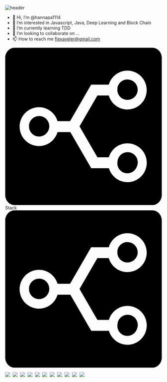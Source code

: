 ![header](https://capsule-render.vercel.app/api?type=waving&color=ff0000&section=header&height=300&text=Jimyeong&nbsp;Song&fontSize=50&fontColor=ffffff)


- 👋 Hi, I’m @hannapa1114
- 👀 I’m interested in Javascript, Java, Deep Learning and Block Chain
- 🌱 I’m currently learning TDD
- 💞️ I’m looking to collaborate on ...
- 📫 How to reach me flexaveler@gmail.com

<svg role="img" viewBox="0 0 24 24" xmlns="http://www.w3.org/2000/svg"><title>StackShare</title><path d="M17.209 6.697c-.035-.274 0-.594 0-.594v-.01c.141-.714.771-1.254 1.525-1.254.005 0 .009.001.014.001h.002c.859 0 1.557.698 1.557 1.556s-.697 1.556-1.557 1.556c-.003 0-.006-.001-.009-.001h-.007c-.742-.001-1.38-.526-1.525-1.254zM24 1.54v20.92c0 .851-.646 1.54-1.443 1.54H1.444C.647 24 0 23.311 0 22.46V1.54C0 .69.647 0 1.444 0h21.113C23.354 0 24 .69 24 1.54zm-2.303 16.007c0-1.636-1.326-2.962-2.961-2.962-1.317 0-2.477.87-2.844 2.134h-1.758l-2.74-4.717-.002-.004.002-.004 2.736-4.709h1.748c.457 1.571 2.102 2.474 3.673 2.017 1.571-.457 2.475-2.102 2.017-3.673-.457-1.571-2.102-2.474-3.672-2.017a2.9638 2.9638 0 0 0-2.018 2.017h-2.665l-.026-.016-3.227 5.552-.025.042H8.018c-.457-1.571-2.102-2.474-3.673-2.016-1.571.458-2.474 2.102-2.017 3.673.458 1.571 2.103 2.474 3.673 2.017.973-.283 1.733-1.045 2.017-2.017h1.961l3.208 5.52.015-.009h2.69a2.9592 2.9592 0 0 0 2.842 2.134h.002c1.636 0 2.961-1.326 2.961-2.962zm-2.933-1.619c-.743.002-1.381.526-1.527 1.254-.004.029-.004.057-.007.085-.004.017-.015.029-.018.046-.041.301 0 .602 0 .602.173.842.995 1.383 1.837 1.209.573-.118 1.005-.548 1.164-1.088.065-.172.105-.356.105-.551 0-.859-.697-1.557-1.554-1.557zM5.2 10.417c-.858 0-1.556.698-1.556 1.557 0 .006.002.012.002.018 0 .003-.001.005-.001.008.001.854.693 1.547 1.548 1.548.541-.001 1.015-.278 1.292-.698.171-.249.272-.551.272-.875 0-.86-.698-1.558-1.557-1.558z"/></svg> Stack
<svg role="img" viewBox="0 0 24 24" xmlns="http://www.w3.org/2000/svg"><title>StackShare</title><path d="M17.209 6.697c-.035-.274 0-.594 0-.594v-.01c.141-.714.771-1.254 1.525-1.254.005 0 .009.001.014.001h.002c.859 0 1.557.698 1.557 1.556s-.697 1.556-1.557 1.556c-.003 0-.006-.001-.009-.001h-.007c-.742-.001-1.38-.526-1.525-1.254zM24 1.54v20.92c0 .851-.646 1.54-1.443 1.54H1.444C.647 24 0 23.311 0 22.46V1.54C0 .69.647 0 1.444 0h21.113C23.354 0 24 .69 24 1.54zm-2.303 16.007c0-1.636-1.326-2.962-2.961-2.962-1.317 0-2.477.87-2.844 2.134h-1.758l-2.74-4.717-.002-.004.002-.004 2.736-4.709h1.748c.457 1.571 2.102 2.474 3.673 2.017 1.571-.457 2.475-2.102 2.017-3.673-.457-1.571-2.102-2.474-3.672-2.017a2.9638 2.9638 0 0 0-2.018 2.017h-2.665l-.026-.016-3.227 5.552-.025.042H8.018c-.457-1.571-2.102-2.474-3.673-2.016-1.571.458-2.474 2.102-2.017 3.673.458 1.571 2.103 2.474 3.673 2.017.973-.283 1.733-1.045 2.017-2.017h1.961l3.208 5.52.015-.009h2.69a2.9592 2.9592 0 0 0 2.842 2.134h.002c1.636 0 2.961-1.326 2.961-2.962zm-2.933-1.619c-.743.002-1.381.526-1.527 1.254-.004.029-.004.057-.007.085-.004.017-.015.029-.018.046-.041.301 0 .602 0 .602.173.842.995 1.383 1.837 1.209.573-.118 1.005-.548 1.164-1.088.065-.172.105-.356.105-.551 0-.859-.697-1.557-1.554-1.557zM5.2 10.417c-.858 0-1.556.698-1.556 1.557 0 .006.002.012.002.018 0 .003-.001.005-.001.008.001.854.693 1.547 1.548 1.548.541-.001 1.015-.278 1.292-.698.171-.249.272-.551.272-.875 0-.86-.698-1.558-1.557-1.558z"/></svg>

<img src="https://img.shields.io/badge/javascript-3766AB?style=flat-square&logo=Javascript&logoColor=white"/></a>&nbsp;
<img src="https://img.shields.io/badge/styled&ndash;components-3766AB?style=flat-square&logo=Styled-components&logoColor=white"/></a>&nbsp;
<img src="https://img.shields.io/badge/react-3766AB?style=flat-square&logo=React&logoColor=white"/></a>&nbsp;
<img src="https://img.shields.io/badge/redux-3766AB?style=flat-square&logo=Redux&logoColor=white"/></a>&nbsp;
<img src="https://img.shields.io/badge/typescript-3766AB?style=flat-square&logo=Typescript&logoColor=white"/></a>&nbsp;
<img src="https://img.shields.io/badge/vue-3766AB?style=flat-square&logo=Vuetify&logoColor=white"/></a>&nbsp;
<img src="https://img.shields.io/badge/mysql-3766AB?style=flat-square&logo=Mysql&logoColor=white"/></a>&nbsp;
<img src="https://img.shields.io/badge/aws-3766AB?style=flat-square&logo=Amazon-AWS&logoColor=white"/></a>&nbsp;
<img src="https://img.shields.io/badge/python-3766AB?style=flat-square&logo=Python&logoColor=white"/></a>&nbsp;
<img src="https://img.shields.io/badge/linux-3766AB?style=flat-square&logo=Linux&logoColor=white"/></a>&nbsp;
<img src="https://img.shields.io/badge/spring&ndash;boot-3766AB?style=flat-square&logo=Spring-boot&logoColor=white"/></a>&nbsp;


<!---
hannapa1114/hannapa1114 is a ✨ special ✨ repository because its `README.md` (this file) appears on your GitHub profile.
You can click the Preview link to take a look at your changes.
--->
